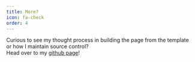 ```yaml
---
title: More?  
icon: fa-check
order: 4
---
```


<p>
Curious to see my thought process in building the page from the template or how I maintain source control? <br/>
Head over to my <a href="https://github.com/sunnyha1195/sunnyha1195.github.io">github page</a>!
</p>
